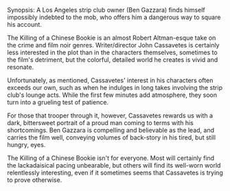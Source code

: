 Synopsis: A Los Angeles strip club owner (Ben Gazzara) finds himself impossibly indebted to the mob, who offers him a dangerous way to square his account.

The Killing of a Chinese Bookie is an almost Robert Altman-esque take on the crime and film noir genres. Writer/director John Cassavetes is certainly less interested in the plot than in the characters themselves, sometimes to the film's detriment, but the colorful, detailed world he creates is vivid and resonate.

Unfortunately, as mentioned, Cassavetes' interest in his characters often exceeds our own, such as when he indulges in long takes involving the strip club's lounge acts. While the first few minutes add atmosphere, they soon turn into a grueling test of patience.

For those that trooper through it, however, Cassavetes rewards us with a dark, bittersweet portrait of a proud man coming to terms with his shortcomings. Ben Gazzara is compelling and believable as the lead, and carries the film well, conveying volumes of back-story in his tired, but still hungry, eyes.

The Killing of a Chinese Bookie isn't for everyone. Most will certainly find the lackadaisical pacing unbearable, but others will find its well-worn world relentlessly interesting, even if it sometimes seems that Cassavetes is trying to prove otherwise.
